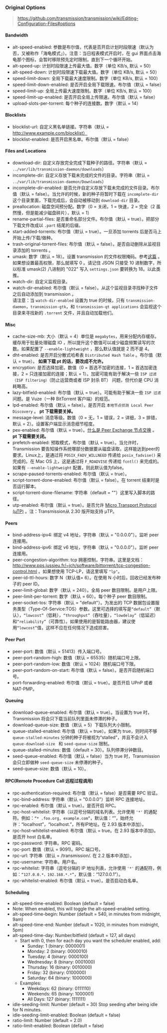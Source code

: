 ### Original Options
>  https://github.com/transmission/transmission/wiki/Editing-Configuration-Files#options


#### Bandwidth
* alt-speed-enabled: 参数是布尔值，代表是否开启计划时段限速（默认为否，又被称作「海龟模式」）。注意：当日程表模式开启时，在 gui 界面点击海龟那个图标，会暂时移除预先定时限制，直到下一个循环开始。
* alt-speed-up: 计划时段限速上传最大值。数字（单位 KB/s, 默认 = 50）
* alt-speed-down: 计划时段限速下载最大值。数字（单位 KB/s, 默认 = 50）
* speed-limit-down: 全局下载最大速度限制。数字（单位 KB/s, 默认 = 100）
* speed-limit-down-enabled: 是否开启全局下载限速。布尔值（默认 = false）
* speed-limit-up: 全局上传最大速度限制。数字（单位 KB/s, 默认 = 100）
* speed-limit-up-enabled: 是否开启全局上传限速。布尔值（默认 = false）
* upload-slots-per-torrent: 每个种子的连接数。数字（默认 = 14）

#### Blocklists
* blocklist-url: 自定义黑名单链接。字符串（默认 = http://www.example.com/blocklist）
* blocklist-enabled: 是否开启黑名单。布尔值（默认 = false）

#### Files and Locations
* download-dir: 自定义存放完全完成下载种子的路径。字符串（默认 = `../var/lib/transmission-daemon/downloads`）
* incomplete-dir: 自定义存放下载未完成的文件的目录。字符串（默认 = `../var/lib/transmission-daemon/Downloads`）
* incomplete-dir-enabled: 是否允许自定义存放下载未完成的文件目录。布尔值（默认 = false）。当允许的时候，新的种子将暂时下载在 `incomplete-dir` 这个目录里面，下载完成后，会自动被移动到 `download-dir` 目录。
* preallocation: 磁盘空间预分配。数字（0 = 关闭，1 = 快速，2 = 完全（2 虽然慢，但是能减少磁盘碎片），默认 = 1）
* rename-partial-files: 是否重命名部分文件。布尔值（默认 = true）。把部分下载文件改成以 `.part` 结尾的后缀。
* start-added-torrents: 布尔值（默认 = true）。一旦添加 torrents 后是否马上开始上传/下载/做种。
* trash-original-torrent-files: 布尔值（默认 = false）。是否自动删除从监视目录添加的 torrents 。
* umask: 数字（默认 = 18）。设置 transmission 的文件权限掩码。参考[这篇](http://developer.apple.com/documentation/Darwin/Reference/ManPages/man2/umask.2.html) 。如果想设置最高权限，那么就填写 0 。请记住 JSON 只接受 10 进制数字，所以标准 umask(2) 八进制的 "022" 写入 `settings.json` 要转换为 18。以此类推。
* watch-dir: 自定义监视目录。
* watch-dir-enabled: 布尔值（默认 = false）。从这个监视目录寻找种子文件之后自动添加到 transmission 。<br/> 请注意：当 `watch-dir-enabled` 设置为 true 的时候，只有 `transmission-daemon`，`transmission-gtk`，和 `transmission-qt applications` 会监视这个目录来寻找新的 `.torrent` 文件，并且自动加载他们。

#### Misc
* cache-size-mb: 大小（默认 = 4）单位是 `megabytes`，用来分配内存缓存。缓存用于批量处理磁盘 IO ，所以提升这个数值可以减少磁盘频繁读写的次数。如果配置了 `--enable-lightweight` ，那么默认值就是 2 而不是 4。
* dht-enabled: 是否开启分散式哈希表 `Distributed Hash Table` 。布尔值（默认 = true）。 **如果下载 pt 的话，要改成不允许。**
* encryption: 是否选择加密。数值（0 = 首选不加密的连接，1 = 首选加密连接，2 = 只连接加密的连接；默认 = 1）。加密可能有助于解决一些 `ISP 过滤（ISP filtering）`（防止运营商或者 ISP 封杀 BT） 问题，但代价是 CPU 消耗略高。
* lazy-bitfield-enabled: 布尔值（默认 = true）。可能有助于解决一些 `ISP 过滤` 问题。是 Vuze（一种 BitTorrent 客户端）的规范。
* lpd-enabled: 布尔值（默认 = false）。是否开启 `本地节点侦测 Local Peer Discovery` 。 **pt 下载需要关掉。**
* message-level: 消息等级。数值（0 = 无，1 = 错误，2 = 详细，3 = 排错，默认 = 2）。设置客户端显示消息细节程度。
* pex-enabled: 布尔值（默认 = true）。[什么是 Peer Exchange 节点交换](http://en.wikipedia.org/wiki/Peer_exchange) 。 **pt 下载需要关闭。**
* prefetch-enabled: 预取模式，布尔值（默认 = true）。当允许时，Transmission 要告知操作系统哪部分数据要从磁盘读取，这样能达到peer的要求。Linux上，是通过将 `POSIX_FADV_WILLNEED` 传递给 `posix_fadvise()` 来完成的。在 Mac OS 上，这是通过将 `F_RDADVISE` 传递给 `fcntl()` 来完成的。如果有 `--enable-lightweight` 配置，则此默认值为false。
* scrape-paused-torrents-enabled: 布尔值（默认 = true）。
* script-torrent-done-enabled: 布尔值（默认 = false）。在 torrent 结束时是否运行脚本。
* script-torrent-done-filename: 字符串（default = ""）这里写入脚本的路径。
* utp-enabled: 布尔值（默认 = true）。是否允许 [Micro Transport Protocol (µTP)](https://zh.wikipedia.org/zh-cn/Micro_Transport_Protocol) 。注：Transmission从 2.30 版开始支持 µTP。

#### Peers
* bind-address-ipv4: 绑定 v4 地址，字符串（默认 = "0.0.0.0"）。监听 peer 连接用。
* bind-address-ipv6: 绑定 v6 地址，字符串（默认 = "0.0.0.0"）。监听 peer 连接用。
* peer-congestion-algorithm: tcp 拥塞控制，字符串。这里是文档：http://www.pps.jussieu.fr/~jch/software/bittorrent/tcp-congestion-control.html 。如果想使用 TCP-LP，请这里填写 `"lp"`。
* peer-id-ttl-hours: 数字 N（默认值= 6）。在使用 N 小时后，回收已经发布种子的 peer ID。
* peer-limit-global: 数字（默认 = 240）。全局 peer 数目限制。是用户上限。
* peer-limit-per-torrent: 数字（默认 = 60）。每个种子 peer 数目限制。
* peer-socket-tos: 字符串（默认 = "default"）。为发出的 TCP 数据包设置服务类型（Type-Of-Service:TOS）参数。这里可选择的填写是`“default”`（默认），`“lowcost”`（低耗），`“throughput”`（吞吐量），`“lowdelay”`（低延迟）和`“reliability”`（可靠性）。如果使用的是智能路由器，建议使用`“lowcost”`值，这样不应在任何情况下造成损害。

#### Peer Port
* peer-port: 数值（默认 = 51413）传入端口号。
* peer-port-random-high: 数值（默认 = 65535）随机端口号上限。
* peer-port-random-low: 数值（默认 = 1024）随机端口号下限。
* peer-port-random-on-start: 布尔值（默认 = false）。是否开启随机端口号。
* port-forwarding-enabled: 布尔值（默认 = true）。是否开启 UPnP 或者 NAT-PMP。

#### Queuing
* download-queue-enabled: 布尔值（默认 = true）。当设置为 true 时，Transmission 将会只下载当前队列里面未停滞的种子。
* download-queue-size: 数值（默认 = 5）下载队列大小限制。
* queue-stalled-enabled: 布尔值（默认 = true）。如果为 true，则时间不够 `queue-stalled-minutes` 分钟的种子将被视为“stalled”，并且不会计入 `queue-download-size ` 和 `seed-queue-size` 限制。
* queue-stalled-minutes: 数值（default = 30）。队列停滞分钟数目。
* seed-queue-enabled: 布尔值（默认 = false）当为 true 时，Transmission 会只立即做种 `seed-queue-size` 未停滞的种子。
* seed-queue-size: 数值（默认 = 10）。

#### RPC(Remote Procedure Call 远程过程调用)
* rpc-authentication-required: 布尔值（默认 = false）是否需要 RPC 验证。
* rpc-bind-address: 字符串（默认 = "0.0.0.0"）监听 RPC 连接地址。
* rpc-enabled: 布尔值（默认 = true）。是否开启 RPC。
* rpc-host-whitelist: 字符串（以逗号分隔的域名列表。允许使用 `'*'` 的通配符。例如：`“* .foo.org, example.com”`，默认值：“”，始终允许：“localhost”，“localhost.”，所有IP地址。在 2.93 版本中添加）。
* rpc-host-whitelist-enabled: 布尔值（默认 = true。在 2.93 版本中添加)。是否开 host 白名单。
* rpc-password: 字符串。RPC 密码。
* rpc-port: 数值（默认 = 9091)。RPC 端口号。
* rpc-url: 字符串（默认 = /transmission/. 在 2.2 版本中添加）。
* rpc-username: 字符串。用户名。
* rpc-whitelist: 字符串（逗号分隔的 IP 地址列表，允许使用 `'*'` 的通配符，例如：`“127.0.0.*，192.168.*.*”`，默认值：“127.0.0.1”）。
* rpc-whitelist-enabled: 布尔值（默认 = true）。是否启动白名单。

#### Scheduling
* alt-speed-time-enabled: Boolean (default = false)
* Note: When enabled, this will toggle the alt-speed-enabled setting.
* alt-speed-time-begin: Number (default = 540, in minutes from midnight, 9am)
* alt-speed-time-end: Number (default = 1020, in minutes from midnight, 5pm)
* alt-speed-time-day: Number/bitfield (default = 127, all days)
  * Start with 0, then for each day you want the scheduler enabled, add:
    * Sunday: 1 (binary: 0000001)
    * Monday: 2 (binary: 0000010)
    * Tuesday: 4 (binary: 0000100)
    * Wednesday: 8 (binary: 0001000)
    * Thursday: 16 (binary: 0010000)
    * Friday: 32 (binary: 0100000)
    * Saturday: 64 (binary: 1000000)
  * Examples:
    * Weekdays: 62 (binary: 0111110)
    * Weekends: 65 (binary: 1000001)
    * All Days: 127 (binary: 1111111)
* idle-seeding-limit: Number (default = 30) Stop seeding after being idle for N minutes.
* idle-seeding-limit-enabled: Boolean (default = false)
* ratio-limit: Number (default = 2.0)
* ratio-limit-enabled: Boolean (default = false)
